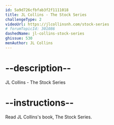 ```yaml
---
id: 5a9d726cfbfab3f2f1111018
title: JL Collins - The Stock Series
challengeType: 2
videoUrl: https://jlcollinsnh.com/stock-series
# forumTopicId: 301086
dashedName: jl-collins-stock-series
ghissue: 530
menAuthor: JL Collins
---
```


# --description--

JL Collins - The Stock Series

# --instructions--

Read JL Collins's book, The Stock Series.